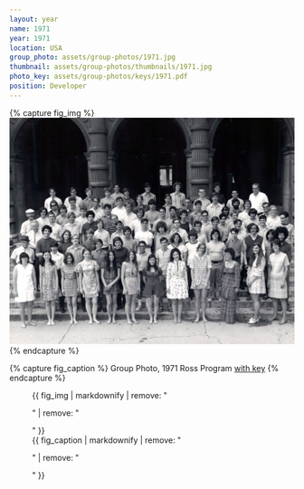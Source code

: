 ```yaml
---
layout: year
name: 1971
year: 1971
location: USA
group_photo: assets/group-photos/1971.jpg
thumbnail: assets/group-photos/thumbnails/1971.jpg
photo_key: assets/group-photos/keys/1971.pdf
position: Developer
---
```

{% capture fig_img %}
[![1971](/assets/group-photos/1971.jpg)](/assets/group-photos/keys/1971.pdf)
{% endcapture %}

{% capture fig_caption %}
Group Photo, 1971 Ross Program [with key](/assets/group-photos/keys/1971.pdf)
{% endcapture %}

<figure>
  {{ fig_img | markdownify | remove: "<p>" | remove: "</p>" }}
  <figcaption>{{ fig_caption | markdownify | remove: "<p>" | remove: "</p>" }}</figcaption>
</figure>
